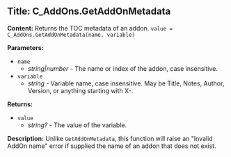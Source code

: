 ## Title: C_AddOns.GetAddOnMetadata

**Content:**
Returns the TOC metadata of an addon.
`value = C_AddOns.GetAddOnMetadata(name, variable)`

**Parameters:**
- `name`
  - *string|number* - The name or index of the addon, case insensitive.
- `variable`
  - *string* - Variable name, case insensitive. May be Title, Notes, Author, Version, or anything starting with X-.

**Returns:**
- `value`
  - *string?* - The value of the variable.

**Description:**
Unlike `GetAddOnMetadata`, this function will raise an "Invalid AddOn name" error if supplied the name of an addon that does not exist.